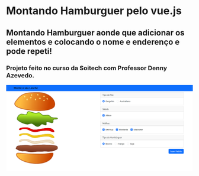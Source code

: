 # Montando Hamburguer pelo vue.js

## Montando Hamburguer aonde que adicionar os elementos e colocando o nome e enderenço e pode repeti!

### Projeto feito no curso da Soitech com Professor Denny Azevedo.

[![Watch the video](/hambu.png)](https://youtu.be/5_hI01PV320?si=tjc6Cl2dX3H0eNhq)
